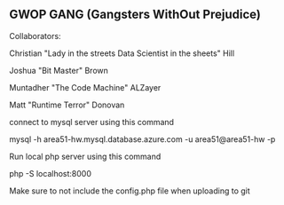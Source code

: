 ## GWOP GANG (Gangsters WithOut Prejudice)


Collaborators:

Christian "Lady in the streets Data Scientist in the sheets" Hill

Joshua "Bit Master" Brown

Muntadher "The Code Machine" ALZayer

Matt "Runtime Terror" Donovan


connect to mysql server using this command

mysql -h area51-hw.mysql.database.azure.com -u area51@area51-hw -p

Run local php server using this command

php -S localhost:8000

Make sure to not include the config.php file when uploading to git
